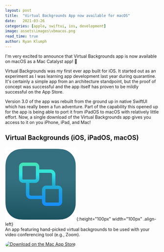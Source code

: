 ```yaml
---
layout: post
title:  "Virtual Backgrounds App now available for macOS"
date:   2021-03-26
categories: [apple, swiftui, ios, development]
image: assets\images\vbmacos.png
read_time: true
author: Ryan Klumph
---
```

I'm very excited to announce that Virtual Backgrounds app is now available on macOS as a Mac Catalyst app! 🥳

Virtual Backgrounds was my first ever app built for iOS. It started out as an experiment as I was learning app development last year during quarantine. It's certainly a simple app from an architecture standpoint, but the proof of concept was successful and the app itself has proven to be mildly successful on the App Store.

Version 3.0 of the app was rebuilt from the ground up in native SwiftUI which has really been a fun adventure. Part of the capability this opened up for the app is being able to port it from iPadOS to macOS with relatively little effort. Now, a single download of the Virtual Backgrounds app gives you access to it on you iPhone, iPad, and Mac!

## Virtual Backgrounds (iOS, iPadOS, macOS)
![logo](/assets/apps/VirtualBackgrounds/icon-round.png){:height="100px" width="100px"  .align-left}  
An app featuring hand-picked virtual backgrounds to be used with your video conferencing tool (e.g., Zoom).   

<a href="https://apps.apple.com/us/app/virtual-backgrounds/id1506825381?itsct=apps_box_badge&amp;itscg=30200" style="display: inline-block; overflow: hidden; border-top-left-radius: 13px; border-top-right-radius: 13px; border-bottom-right-radius: 13px; border-bottom-left-radius: 13px; width: 250px; height: 83px;"><img src="https://tools.applemediaservices.com/api/badges/download-on-the-mac-app-store/black/en-us?size=250x83&amp;releaseDate=1586476800&h=a8a30aa8baf8fc5189f43f2665811bdf" alt="Download on the Mac App Store" style="border-top-left-radius: 13px; border-top-right-radius: 13px; border-bottom-right-radius: 13px; border-bottom-left-radius: 13px; width: 250px; height: 83px;"></a>
